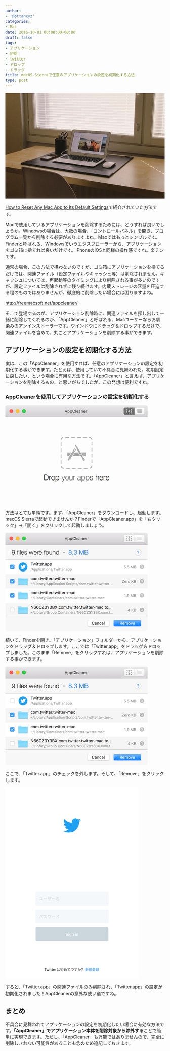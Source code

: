 ```yaml
---
author:
- '@ottanxyz'
categories:
- Mac
date: 2016-10-01 00:00:00+00:00
draft: false
tags:
- アプリケーション
- 初期
- twitter
- ドロップ
- ドラッグ
title: macOS Sierraで任意のアプリケーションの設定を初期化する方法
type: post
---
```


![](161001-57ef45d298b50.jpg)






[How to Reset Any Mac App to Its Default Settings](http://www.howtogeek.com/273722/how-to-reset-any-mac-app-to-its-default-settings/)で紹介されていた方法です。





Macで使用しているアプリケーションを削除するためには、どうすれば良いでしょうか。Windowsの場合は、大抵の場合、「コントロールパネル」を開き、プログラム一覧から削除する必要がありますよね。Macではもっとシンプルです。Finderと呼ばれる、Windowsでいうエクスプローラーから、アプリケーションをゴミ箱に捨てれば良いだけです。iPhoneのiOSと同様の操作感ですね。楽チンです。





通常の場合、この方法で構わないのですが、ゴミ箱にアプリケーションを捨てるだけでは、関連ファイル（設定ファイルやキャッシュ等）は削除されません。キャッシュについては、再起動等のタイミングにより削除される事が多いのですが、設定ファイルは削除されずに残り続けます。内蔵ストレージの容量を圧迫する程のものではありませんが、徹底的に削除したい場合には困りますよね。



http://freemacsoft.net/appcleaner/



そこで登場するのが、アプリケーション削除時に、関連ファイルを探し出して一緒に削除してくれるのが、「AppCleaner」と呼ばれる、Macユーザーならお馴染みのアンインストーラーです。ウインドウにドラッグ＆ドロップするだけで、関連ファイルを含めて、丸ごとアプリケーションを削除する事ができます。





## アプリケーションの設定を初期化する方法





実は、この「AppCleaner」を使用すれば、任意のアプリケーションの設定を初期化する事ができます。たとえば、使用していて不具合に見舞われた、初期設定に戻したい、という場合に有用な方法です。「AppCleaner」と言えば、アプリケーションを削除するもの、と思いがちでしたが、この発想は便利ですね。





### AppCleanerを使用してアプリケーションの設定を初期化する





![](161001-57ef45d9067c3.png)






方法はとても単純です。まず、「AppCleaner」をダウンロードし、起動します。macOS Sierraで起動できませんか？Finderで「AppCleaner.app」を「右クリック」→「開く」をクリックして起動しましょう。





![](161001-57ef45ddea489.png)






続いて、Finderを開き、「アプリケーション」フォルダーから、アプリケーションをドラッグ＆ドロップします。ここでは「Twitter.app」をドラッグ＆ドロップしました。このまま「Remove」をクリックすれば、アプリケーションを削除する事ができます。





![](161001-57ef45e2a4795.png)






ここで、「Twitter.app」のチェックを外します。そして、「Remove」をクリックします。





![](161001-57ef45e7f35b7.png)






すると、「Twitter.app」の関連ファイルのみ削除され、「Twitter.app」の設定が初期化されました！AppCleanerの意外な使い道ですね。





## まとめ





不具合に見舞われてアプリケーションの設定を初期化したい場合に有効な方法です。**「AppCleaner」でアプリケーション本体を削除対象から除外する**ことで簡単に実現できます。ただし、「AppCleaner」も万能ではありませんので、完全に削除しきれない可能性があることも念のため追記しておきます。
